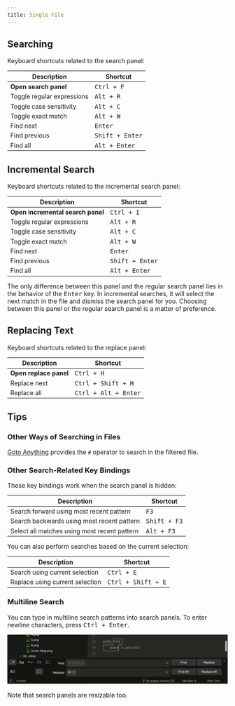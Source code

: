 ```yaml
---
title: Single File
---
```


## Searching

Keyboard shortcuts related to the search panel:

| Description                | Shortcut                 |
| -------------------------- | ------------------------ |
| **Open search panel**      | <kbd>Ctrl + F</kbd>      |
| Toggle regular expressions | <kbd>Alt + R</kbd>       |
| Toggle case sensitivity    | <kbd>Alt + C</kbd>       |
| Toggle exact match         | <kbd>Alt + W</kbd>       |
| Find next                  | <kbd>Enter</kbd>         |
| Find previous              | <kbd>Shift + Enter</kbd> |
| Find all                   | <kbd>Alt + Enter</kbd>   |


## Incremental Search

Keyboard shortcuts related to the incremental search panel:

| Description                       | Shortcut                 |
| --------------------------------- | ------------------------ |
| **Open incremental search panel** | <kbd>Ctrl + I</kbd>      |
| Toggle regular expressions        | <kbd>Alt + R</kbd>       |
| Toggle case sensitivity           | <kbd>Alt + C</kbd>       |
| Toggle exact match                | <kbd>Alt + W</kbd>       |
| Find next                         | <kbd>Enter</kbd>         |
| Find previous                     | <kbd>Shift + Enter</kbd> |
| Find all                          | <kbd>Alt + Enter</kbd>   |


The only difference between this panel
and the regular search panel
lies in the behavior of the <kbd>Enter</kbd> key.
In incremental searches,
it will select the next match in the file
and dismiss the search panel for you.
Choosing between this panel or the regular search panel
is a matter of preference.


## Replacing Text

Keyboard shortcuts related to the replace panel:


| Description            | Shortcut                      |
| ---------------------- | ----------------------------- |
| **Open replace panel** | <kbd>Ctrl + H</kbd>           |
| Replace next           | <kbd>Ctrl + Shift + H</kbd>   |
| Replace all            | <kbd>Ctrl + Alt + Enter</kbd> |


## Tips

### Other Ways of Searching in Files

[Goto Anything](../file-managemant/navigation.md#goto-anything)
provides the `#` operator
to search in the filtered file.


### Other Search-Related Key Bindings

These key bindings work
when the search panel is hidden:

| Description                                  | Shortcut              |
| -------------------------------------------- | --------------------- |
| Search forward using most recent pattern     | <kbd>F3</kbd>         |
| Search backwards using most recent pattern   | <kbd>Shift + F3</kbd> |
| Select all matches using most recent pattern | <kbd>Alt + F3</kbd>   |

You can also perform searches
based on the current selection:

| Description                     | Shortcut                    |
| ------------------------------- | --------------------------- |
| Search using current selection  | <kbd>Ctrl + E</kbd>         |
| Replace using current selection | <kbd>Ctrl + Shift + E</kbd> |


### Multiline Search

You can type in multiline search patterns
into search panels.
To enter newline characters,
press <kbd>Ctrl + Enter</kbd>.

![Mutiline Replace](../images/2_3-search-replace-multi-line.png)

Note that search panels are resizable too.
